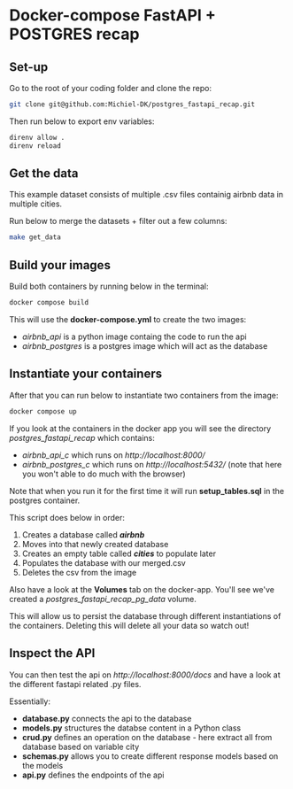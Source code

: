 # Docker-compose FastAPI + POSTGRES recap

## Set-up

Go to the root of your coding folder and clone the repo:

```bash
git clone git@github.com:Michiel-DK/postgres_fastapi_recap.git
```

Then run below to export env variables:

```bash
direnv allow .
direnv reload
```

## Get the data

This example dataset consists of multiple .csv files containig airbnb data in multiple cities.

Run below to merge the datasets + filter out a few columns:

```bash
make get_data
```

## Build your images

Build both containers by running below in the terminal:

```bash
docker compose build
```

This will use the **docker-compose.yml** to create the two images:
- *airbnb_api* is a python image containg the code to run the api
- *airbnb_postgres* is a postgres image which will act as the database

## Instantiate your containers

After that you can run below to instantiate two containers from the image:
```bash
docker compose up
```

If you look at the containers in the docker app you will see the directory *postgres_fastapi_recap* which contains:
- *airbnb_api_c* which runs on *http://localhost:8000/*
- *airbnb_postgres_c* which runs on *http://localhost:5432/* (note that here you won't able to do much with the browser)


Note that when you run it for the first time it will run **setup_tables.sql** in the postgres container.

This script does below in order:
1. Creates a database called ***airbnb***
2. Moves into that newly created database
3. Creates an empty table called ***cities*** to populate later
4. Populates the database with our merged.csv
5. Deletes the csv from the image

Also have a look at the **Volumes** tab on the docker-app. You'll see we've created a *postgres_fastapi_recap_pg_data* volume.

This will allow us to persist the database through different instantiations of the containers. Deleting this will delete all your data so watch out!

## Inspect the API

You can then test the api on *http://localhost:8000/docs* and have a look at the different fastapi related .py files.

Essentially:
- **database.py** connects the api to the database
- **models.py** structures the databse content in a Python class
- **crud.py** defines an operation on the database - here extract all from database based on variable city
- **schemas.py** allows you to create different response models based on the models
- **api.py** defines the endpoints of the api


